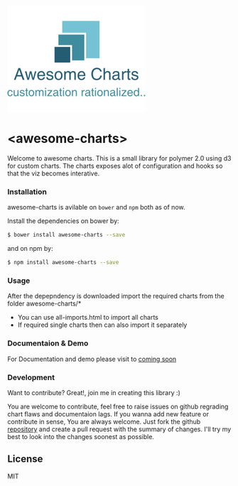 ![Awesome Charts](https://raw.githubusercontent.com/VinodLouis/awesome-charts/master/images/logo.png)

# \<awesome-charts\>

Welcome to awesome charts. This is a small library for polymer 2.0 using d3 for custom charts. The charts exposes alot of configuration and hooks so that the viz becomes interative.

### Installation

awesome-charts is avilable on `bower` and `npm` both as of now.

Install the dependencies on bower by:

```sh
$ bower install awesome-charts --save
```
and on npm by:
```sh
$ npm install awesome-charts --save
```

### Usage
After the depepndency is downloaded import the required charts from the folder awesome-charts/*

 - You can use all-imports.html to import all charts
 - If required single charts then can also import it separately

### Documentaion & Demo
For Documentation and demo please visit to [coming soon]()

### Development
Want to contribute? Great!, join me in creating this library :)

You are welcome to contribute, feel free to raise issues on github regrading chart flaws and documentaion lags. If you wanna add new feature or contribute in sense, You are always welcome. Just fork the github [repository](https://github.com/VinodLouis/awesome-charts) and create a pull request with the summary of changes. I'll try my best to look into the changes soonest as possible.   

License
----
MIT
